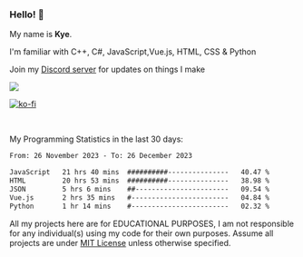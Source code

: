 ### Hello! 👋
My name is **Kye**.

I'm familiar with C++, C#, JavaScript,Vue.js, HTML, CSS & Python

Join my [Discord server](https://discord.gg/wjWwSgm7Ra) for updates on things I make

<a href="https://discord.gg/wjWwSgm7Ra"><img src="https://discord.com/api/guilds/1104598508020957244/widget.png?style=banner2"></a>

[![ko-fi](https://ko-fi.com/img/githubbutton_sm.svg)](https://ko-fi.com/Y8Y4D37MY)

<br>

My Programming Statistics in the last 30 days:
<!--START_SECTION:waka-->

```txt
From: 26 November 2023 - To: 26 December 2023

JavaScript   21 hrs 40 mins  ##########---------------   40.47 %
HTML         20 hrs 53 mins  ##########---------------   38.98 %
JSON         5 hrs 6 mins    ##-----------------------   09.54 %
Vue.js       2 hrs 35 mins   #------------------------   04.84 %
Python       1 hr 14 mins    #------------------------   02.32 %
```

<!--END_SECTION:waka-->

All my projects here are for EDUCATIONAL PURPOSES, I am not responsible for any individual(s) using my code for their own purposes. Assume all projects are under [MIT License](https://opensource.org/licenses/MIT) unless otherwise specified.
